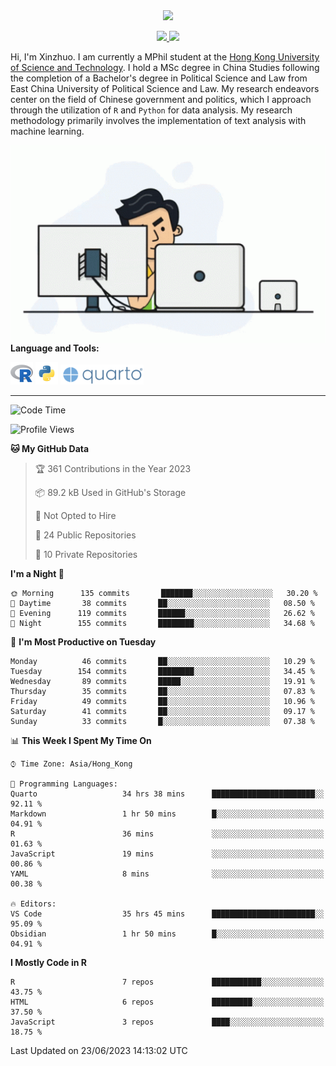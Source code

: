 <div align='center'>
<img src='https://readme-typing-svg.herokuapp.com?font=ubuntu&color=4d3900&center=true&lines=HKUST+Mphil+in+SOSC;Focus+on+China;Code+for+PoliSci'/>
</div>

<p align='center'>
 <a href='https://www.linkedin.com/in/xinzhuo-huang-5161011ba/' target='_blank'>
        <img src='https://img.shields.io/badge/linkedin%20-%230077B5.svg?&style=for-the-badge&logo=linkedin&logoColor=white'/>
    </a>
 <a href='https://twitter.com/HsinchoH' target='_blank'>
        <img src='https://img.shields.io/badge/Twitter-1DA1F2?style=for-the-badge&logo=twitter&logoColor=white'/>
    </a>
    </p>
    
Hi, I'm Xinzhuo. I am currently a MPhil student at the [Hong Kong University of Science and Technology](https://sosc.hkust.edu.hk/node/613). I hold a MSc degree in China Studies following the completion of a Bachelor's degree in Political Science and Law from East China University of Political Science and Law. My research endeavors center on the field of Chinese government and politics, which I approach through the utilization of `R` and `Python` for data analysis. My research methodology primarily involves the implementation of text analysis with machine learning.




<img align='right' src="https://github.com/xinzhuohkust/xinzhuohkust/blob/main/programmer.gif" width="590">



**Language and Tools:**  

<code><img height="36" src="https://raw.githubusercontent.com/github/explore/80688e429a7d4ef2fca1e82350fe8e3517d3494d/topics/r/r.png"></code>
<code><img height="36" src="https://raw.githubusercontent.com/github/explore/80688e429a7d4ef2fca1e82350fe8e3517d3494d/topics/python/python.png"></code>
<code><img height="32" src="https://github.com/quarto-dev/quarto-r/blob/main/man/figures/quarto.png"></code>

---
<!--START_SECTION:waka-->
![Code Time](http://img.shields.io/badge/Code%20Time-655%20hrs%2017%20mins-blue)

![Profile Views](http://img.shields.io/badge/Profile%20Views-0-blue)

**🐱 My GitHub Data** 

> 🏆 361 Contributions in the Year 2023
 > 
> 📦 89.2 kB Used in GitHub's Storage 
 > 
> 🚫 Not Opted to Hire
 > 
> 📜 24 Public Repositories 
 > 
> 🔑 10 Private Repositories  
 > 
**I'm a Night 🦉** 

```text
🌞 Morning      135 commits       ███████░░░░░░░░░░░░░░░░░░   30.20 % 
🌆 Daytime       38 commits       ██░░░░░░░░░░░░░░░░░░░░░░░   08.50 % 
🌃 Evening      119 commits       ██████░░░░░░░░░░░░░░░░░░░   26.62 % 
🌙 Night        155 commits       ████████░░░░░░░░░░░░░░░░░   34.68 % 

```
📅 **I'm Most Productive on Tuesday** 

```text
Monday          46 commits       ██░░░░░░░░░░░░░░░░░░░░░░░   10.29 % 
Tuesday        154 commits       ████████░░░░░░░░░░░░░░░░░   34.45 % 
Wednesday       89 commits       █████░░░░░░░░░░░░░░░░░░░░   19.91 % 
Thursday        35 commits       ██░░░░░░░░░░░░░░░░░░░░░░░   07.83 % 
Friday          49 commits       ██░░░░░░░░░░░░░░░░░░░░░░░   10.96 % 
Saturday        41 commits       ██░░░░░░░░░░░░░░░░░░░░░░░   09.17 % 
Sunday          33 commits       █░░░░░░░░░░░░░░░░░░░░░░░░   07.38 % 

```


📊 **This Week I Spent My Time On** 

```text
⌚︎ Time Zone: Asia/Hong_Kong

💬 Programming Languages: 
Quarto                   34 hrs 38 mins      ███████████████████████░░   92.11 % 
Markdown                 1 hr 50 mins        █░░░░░░░░░░░░░░░░░░░░░░░░   04.91 % 
R                        36 mins             ░░░░░░░░░░░░░░░░░░░░░░░░░   01.63 % 
JavaScript               19 mins             ░░░░░░░░░░░░░░░░░░░░░░░░░   00.86 % 
YAML                     8 mins              ░░░░░░░░░░░░░░░░░░░░░░░░░   00.38 % 

🔥 Editors: 
VS Code                  35 hrs 45 mins      ███████████████████████░░   95.09 % 
Obsidian                 1 hr 50 mins        █░░░░░░░░░░░░░░░░░░░░░░░░   04.91 % 

```

**I Mostly Code in R** 

```text
R                        7 repos             ███████████░░░░░░░░░░░░░░   43.75 % 
HTML                     6 repos             █████████░░░░░░░░░░░░░░░░   37.50 % 
JavaScript               3 repos             ████░░░░░░░░░░░░░░░░░░░░░   18.75 % 

```



 Last Updated on 23/06/2023 14:13:02 UTC
<!--END_SECTION:waka-->
    
    
    
    
    
    
    
    
